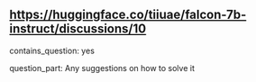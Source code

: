 ## https://huggingface.co/tiiuae/falcon-7b-instruct/discussions/10

contains_question: yes

question_part: Any suggestions on how to solve it
